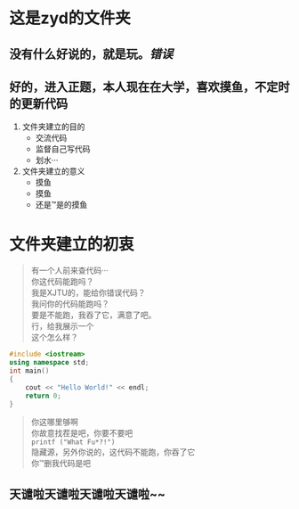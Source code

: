 # 这是zyd的文件夹
## 没有什么好说的，就是玩。***错误***
## 好的，进入正题，本人现在在大学，喜欢摸鱼，不定时的更新代码  
1. 文件夹建立的目的
    * 交流代码
    * 监督自己写代码
    * 划水···
2. 文件夹建立的意义
    * 摸鱼
    * 摸鱼
    * 还是™是的摸鱼

# 文件夹建立的初衷  
> 有一个人前来查代码···  
> 你这代码能跑吗？  
> 我是XJTU的，能给你错误代码？  
> 我问你的代码能跑吗？  
> 要是不能跑，我吞了它，满意了吧。  
> 行，给我展示一个  
> 这个怎么样？  
~~~C++
#include <iostream>
using namespace std;
int main()
{
    cout << "Hello World!" << endl;
    return 0;
}
~~~
> 你这哪里够啊      
> 你故意找茬是吧，你要不要吧    
`printf ("What Fu*?!")`  
> 隐藏源，另外你说的，这代码不能跑，你吞了它  
> 你™删我代码是吧  
  ## 天谴啦天谴啦天谴啦天谴啦~~  







